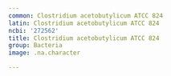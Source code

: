 ```yaml
---
common: Clostridium acetobutylicum ATCC 824
latin: Clostridium acetobutylicum ATCC 824
ncbi: '272562'
title: Clostridium acetobutylicum ATCC 824
group: Bacteria
image: .na.character

---
```

